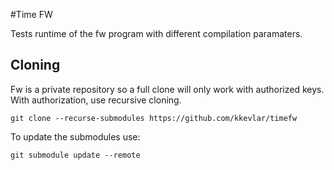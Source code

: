 #Time FW

Tests runtime of the fw program with different compilation paramaters.

## Cloning 

Fw is a private repository so a full clone will only work with authorized keys.  With authorization, use recursive cloning.

```shell
git clone --recurse-submodules https://github.com/kkevlar/timefw
```

To update the submodules use:

```shell
git submodule update --remote
```

